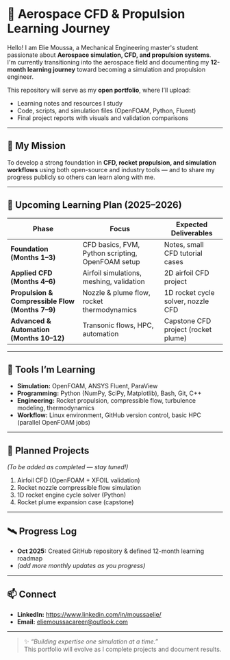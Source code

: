 # 🚀 Aerospace CFD & Propulsion Learning Journey

Hello! I am Elie Moussa, a Mechanical Engineering master's student passionate about **Aerospace simulation, CFD, and propulsion systems**.  
I'm currently transitioning into the aerospace field and documenting my **12-month learning journey** toward becoming a simulation and propulsion engineer.

This repository will serve as my **open portfolio**, where I’ll upload:

- Learning notes and resources I study  
- Code, scripts, and simulation files (OpenFOAM, Python, Fluent)  
- Final project reports with visuals and validation comparisons  

---

## 🎯 My Mission
To develop a strong foundation in **CFD, rocket propulsion, and simulation workflows** using both open-source and industry tools — and to share my progress publicly so others can learn along with me.

---

## 🧱 Upcoming Learning Plan (2025–2026)

| Phase | Focus | Expected Deliverables |
|---|---|---|
| **Foundation (Months 1–3)** | CFD basics, FVM, Python scripting, OpenFOAM setup | Notes, small CFD tutorial cases |
| **Applied CFD (Months 4–6)** | Airfoil simulations, meshing, validation | 2D airfoil CFD project |
| **Propulsion & Compressible Flow (Months 7–9)** | Nozzle & plume flow, rocket thermodynamics | 1D rocket cycle solver, nozzle CFD |
| **Advanced & Automation (Months 10–12)** | Transonic flows, HPC, automation | Capstone CFD project (rocket plume) |

---

## 🧰 Tools I’m Learning

- **Simulation:** OpenFOAM, ANSYS Fluent, ParaView  
- **Programming:** Python (NumPy, SciPy, Matplotlib), Bash, Git, C++
- **Engineering:** Rocket propulsion, compressible flow, turbulence modeling, thermodynamics  
- **Workflow:** Linux environment, GitHub version control, basic HPC (parallel OpenFOAM jobs)

---

## 🧩 Planned Projects

*(To be added as completed — stay tuned!)*  
1. Airfoil CFD (OpenFOAM + XFOIL validation)  
2. Rocket nozzle compressible flow simulation  
3. 1D rocket engine cycle solver (Python)  
4. Rocket plume expansion case (capstone)

---

## 🛰️ Progress Log
- **Oct 2025:** Created GitHub repository & defined 12-month learning roadmap  
- *(add more monthly updates as you progress)*  

---

## 📫 Connect
- **LinkedIn:** https://www.linkedin.com/in/moussaelie/ 
- **Email:** eliemoussacareer@outlook.com

---

> ✨ *“Building expertise one simulation at a time.”*  
This portfolio will evolve as I complete projects and document results.  

